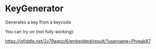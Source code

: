 # KeyGenerator
Generates a key from a keycode

You can try on (not fully working):

https://jsfiddle.net/2v79aqnz/6/embedded/result/?username=Phreak87
